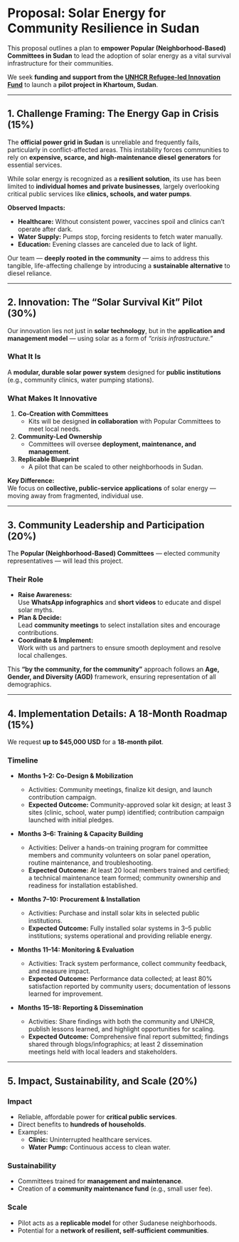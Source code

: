 <!-- markdownlint-disable MD013 MD004 -->

# **Proposal: Solar Energy for Community Resilience in Sudan**

This proposal outlines a plan to
**empower Popular (Neighborhood-Based) Committees in Sudan**
to lead the adoption of solar energy as a vital survival
infrastructure for their communities.  

We seek **funding and support from the [UNHCR Refugee-led Innovation Fund](https://www.unhcr.org/innovation/refugee-led-innovation-fund/)** to launch a **pilot project in Khartoum, Sudan**.

---

## **1. Challenge Framing: The Energy Gap in Crisis (15%)**

The **official power grid in Sudan** is unreliable and frequently fails, particularly in conflict-affected areas. This instability forces communities to rely on **expensive, scarce, and high-maintenance diesel generators** for essential services.

While solar energy is recognized as a **resilient solution**, its use has been limited to **individual homes and private businesses**, largely overlooking critical public services like **clinics, schools, and water pumps**.

**Observed Impacts:**

- **Healthcare:** Without consistent power, vaccines spoil and clinics can’t operate after dark.
- **Water Supply:** Pumps stop, forcing residents to fetch water manually.
- **Education:** Evening classes are canceled due to lack of light.

Our team — **deeply rooted in the community** — aims to address this tangible, life-affecting challenge by introducing a **sustainable alternative** to diesel reliance.

---

## **2. Innovation: The “Solar Survival Kit” Pilot (30%)**

Our innovation lies not just in **solar technology**, but in the **application and management model** — using solar as a form of *“crisis infrastructure.”*

### **What It Is**

A **modular, durable solar power system** designed for **public institutions** (e.g., community clinics, water pumping stations).

### **What Makes It Innovative**

1. **Co-Creation with Committees**  
   - Kits will be designed **in collaboration** with Popular Committees to meet local needs.
2. **Community-Led Ownership**  
   - Committees will oversee **deployment, maintenance, and management**.
3. **Replicable Blueprint**  
   - A pilot that can be scaled to other neighborhoods in Sudan.

**Key Difference:**  
We focus on **collective, public-service applications** of solar energy — moving away from fragmented, individual use.

---

## **3. Community Leadership and Participation (20%)**

The **Popular (Neighborhood-Based) Committees** — elected community representatives — will lead this project.

### **Their Role**

- **Raise Awareness:**  
  Use **WhatsApp infographics** and **short videos** to educate and dispel solar myths.
- **Plan & Decide:**  
  Lead **community meetings** to select installation sites and encourage contributions.
- **Coordinate & Implement:**  
  Work with us and partners to ensure smooth deployment and resolve local challenges.

This **“by the community, for the community”** approach follows an **Age, Gender, and Diversity (AGD)** framework, ensuring representation of all demographics.

---

## **4. Implementation Details: A 18-Month Roadmap (15%)**

We request **up to $45,000 USD** for a **18-month pilot**.

### **Timeline**

- **Months 1–2: Co-Design & Mobilization**
  - Activities: Community meetings, finalize kit design, and launch contribution campaign.
  - **Expected Outcome:** Community-approved solar kit design; at least 3 sites (clinic, school, water pump) identified; contribution campaign launched with initial pledges.

- **Months 3–6: Training & Capacity Building**
  - Activities: Deliver a hands-on training program for committee members and community volunteers on solar panel operation, routine maintenance, and troubleshooting.
  - **Expected Outcome:** At least 20 local members trained and certified; a technical maintenance team formed; community ownership and readiness for installation established.

- **Months 7–10: Procurement & Installation**
  - Activities: Purchase and install solar kits in selected public institutions.
  - **Expected Outcome:** Fully installed solar systems in 3–5 public institutions; systems operational and providing reliable energy.

- **Months 11–14: Monitoring & Evaluation**
  - Activities: Track system performance, collect community feedback, and measure impact.
  - **Expected Outcome:** Performance data collected; at least 80% satisfaction reported by community users; documentation of lessons learned for improvement.

- **Months 15–18: Reporting & Dissemination**
  - Activities: Share findings with both the community and UNHCR, publish lessons learned, and highlight opportunities for scaling.
  - **Expected Outcome:** Comprehensive final report submitted; findings shared through blogs/infographics; at least 2 dissemination meetings held with local leaders and stakeholders.

---

## **5. Impact, Sustainability, and Scale (20%)**

### **Impact**

- Reliable, affordable power for **critical public services**.
- Direct benefits to **hundreds of households**.
- Examples:  
  - **Clinic:** Uninterrupted healthcare services.  
  - **Water Pump:** Continuous access to clean water.

### **Sustainability**

- Committees trained for **management and maintenance**.
- Creation of a **community maintenance fund** (e.g., small user fee).

### **Scale**

- Pilot acts as a **replicable model** for other Sudanese neighborhoods.
- Potential for a **network of resilient, self-sufficient communities**.
